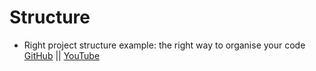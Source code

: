 # Structure

* Right project structure example:
  the right way to organise your code
[GitHub](https://github.com/golang-standards/project-layout) ||
[YouTube](https://www.youtube.com/watch?v=DoK3-9V5HRE)
